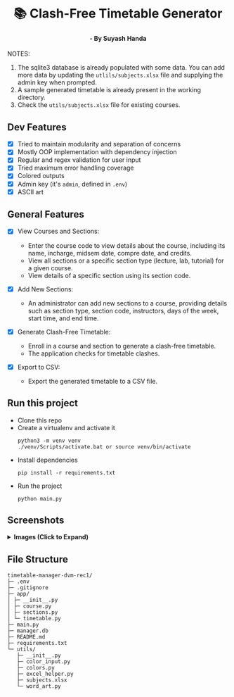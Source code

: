<div align="center">
<h1>📚 Clash-Free Timetable Generator</h1>
<h4>- By Suyash Handa</h6>
</div>

NOTES:

1. The sqlite3 database is already populated with some data. You can add more data by updating the `utlils/subjects.xlsx` file and supplying the admin key when prompted.
2. A sample generated timetable is already present in the working directory.
3. Check the `utils/subjects.xlsx` file for existing courses.

## Dev Features

- [x] Tried to maintain modularity and separation of concerns
- [x] Mostly OOP implementation with dependency injection
- [x] Regular and regex validation for user input
- [x] Tried maximum error handling coverage
- [x] Colored outputs
- [x] Admin key (it's `admin`, defined in `.env`)
- [x] ASCII art

## General Features

- [x] View Courses and Sections:

  - Enter the course code to view details about the course, including its name, incharge, midsem date, compre date, and credits.
  - View all sections or a specific section type (lecture, lab, tutorial) for a given course.
  - View details of a specific section using its section code.

- [x] Add New Sections:

  - An administrator can add new sections to a course, providing details such as section type, section code, instructors, days of the week, start time, and end time.

- [x] Generate Clash-Free Timetable:

  - Enroll in a course and section to generate a clash-free timetable.
  - The application checks for timetable clashes.

- [x] Export to CSV:
  - Export the generated timetable to a CSV file.

## Run this project

- Clone this repo
- Create a virtualenv and activate it
  ```
  python3 -m venv venv
  ./venv/Scripts/activate.bat or source venv/bin/activate
  ```
- Install dependencies
  ```
  pip install -r requirements.txt
  ```
- Run the project
  ```
  python main.py
  ```

## Screenshots

<details><summary><b>Images (Click to Expand)</b></summary>
![Screenshot 1](https://github.com/Boolean-Autocrat/timetable-manager-dvm-rec1/blob/main/.github/images/Screenshot1.jpg)
![Screenshot 2](https://github.com/Boolean-Autocrat/timetable-manager-dvm-rec1/blob/main/.github/images/Screenshot2.jpg)
![Screenshot 3](https://github.com/Boolean-Autocrat/timetable-manager-dvm-rec1/blob/main/.github/images/Screenshot3.jpg)
![Screenshot 4](https://github.com/Boolean-Autocrat/timetable-manager-dvm-rec1/blob/main/.github/images/Screenshot4.jpg)
![Screenshot 5](https://github.com/Boolean-Autocrat/timetable-manager-dvm-rec1/blob/main/.github/images/Screenshot5.jpg)
![Screenshot 6](https://github.com/Boolean-Autocrat/timetable-manager-dvm-rec1/blob/main/.github/images/Screenshot6.jpg)
![Screenshot 7](https://github.com/Boolean-Autocrat/timetable-manager-dvm-rec1/blob/main/.github/images/Screenshot7.jpg)
![Screenshot 8](https://github.com/Boolean-Autocrat/timetable-manager-dvm-rec1/blob/main/.github/images/Screenshot8.jpg)
![Screenshot 9](https://github.com/Boolean-Autocrat/timetable-manager-dvm-rec1/blob/main/.github/images/Screenshot9.jpg)
</details>

## File Structure

```
timetable-manager-dvm-rec1/
├─ .env
├─ .gitignore
├─ app/
│ ├─ __init__.py
│ ├─ course.py
│ ├─ sections.py
│ └─ timetable.py
├─ main.py
├─ manager.db
├─ README.md
├─ requirements.txt
└─ utils/
   ├─ __init__.py
   ├─ color_input.py
   ├─ colors.py
   ├─ excel_helper.py
   ├─ subjects.xlsx
   └─ word_art.py
```
